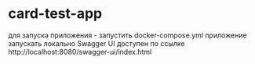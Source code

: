# card-test-app
для запуска приложения - запустить docker-compose.yml
приложение запускать локально 
Swagger UI доступен по ссылке http://localhost:8080/swagger-ui/index.html
